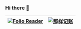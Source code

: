 ### Hi there 👋

|[![Folio Reader](https://i.loli.net/2021/07/17/IPq8KM2kf17A3eb.png)](https://foliorss.com/)|[![那样记账](https://i.loli.net/2021/10/09/CyTplVHqNgszdAu.png)](https://wallet.bakumon.me/)|
|--|--|
